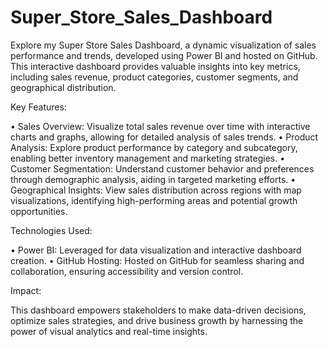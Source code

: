 # Super_Store_Sales_Dashboard
Explore my Super Store Sales Dashboard, a dynamic visualization of sales performance and trends, developed using Power BI and hosted on GitHub. 
This interactive dashboard provides valuable insights into key metrics, including sales revenue, product categories, customer segments, and geographical distribution.

Key Features:

• Sales Overview: Visualize total sales revenue over time with interactive charts and graphs, allowing for detailed analysis of sales trends.
• Product Analysis: Explore product performance by category and subcategory, enabling better inventory management and marketing strategies.
• Customer Segmentation: Understand customer behavior and preferences through demographic analysis, aiding in targeted marketing efforts.
• Geographical Insights: View sales distribution across regions with map visualizations, identifying high-performing areas and potential growth opportunities.

Technologies Used:

• Power BI: Leveraged for data visualization and interactive dashboard creation.
• GitHub Hosting: Hosted on GitHub for seamless sharing and collaboration, ensuring accessibility and version control.

Impact:

This dashboard empowers stakeholders to make data-driven decisions, optimize sales strategies, and drive business growth by harnessing the power of visual analytics and real-time insights.
